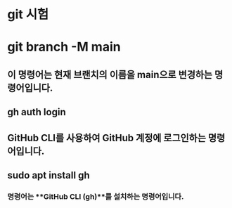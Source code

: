 # git 시험
##
# git branch -M main
## 이 명령어는 현재 브랜치의 이름을 main으로 변경하는 명령어입니다. 
##
## gh auth login
## GitHub CLI를 사용하여 GitHub 계정에 로그인하는 명령어입니다.	
##
## sudo apt install gh
### 명령어는 **GitHub CLI (gh)**를 설치하는 명령어입니다.

